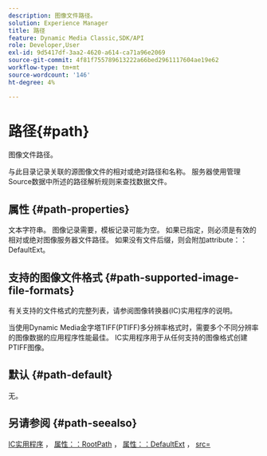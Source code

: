 ```yaml
---
description: 图像文件路径。
solution: Experience Manager
title: 路径
feature: Dynamic Media Classic,SDK/API
role: Developer,User
exl-id: 9d5417df-3aa2-4620-a614-ca71a96e2069
source-git-commit: 4f81f755789613222a66bed2961117604ae19e62
workflow-type: tm+mt
source-wordcount: '146'
ht-degree: 4%

---
```


# 路径{#path}

图像文件路径。

与此目录记录关联的源图像文件的相对或绝对路径和名称。 服务器使用管理Source数据中所述的路径解析规则来查找数据文件。

## 属性 {#path-properties}

文本字符串。 图像记录需要，模板记录可能为空。 如果已指定，则必须是有效的相对或绝对图像服务器文件路径。 如果没有文件后缀，则会附加attribute：：DefaultExt。

## 支持的图像文件格式 {#path-supported-image-file-formats}

有关支持的文件格式的完整列表，请参阅图像转换器(IC)实用程序的说明。

当使用Dynamic Media金字塔TIFF(PTIFF)多分辨率格式时，需要多个不同分辨率的图像数据的应用程序性能最佳。 IC实用程序用于从任何支持的图像格式创建PTIFF图像。

## 默认 {#path-default}

无。

## 另请参阅 {#path-seealso}

[IC实用程序](/help/aem-is-ir-api/is-api/is-utils/utilities/r-ic.md) ， [属性：：RootPath](/help/aem-is-ir-api/is-api/image-catalog/image-serving-api-ref/c-image-catalog-reference/c-attributes-reference/r-rootpath.md) ， [属性：：DefaultExt](/help/aem-is-ir-api/is-api/image-catalog/image-serving-api-ref/c-image-catalog-reference/c-attributes-reference/r-defaultext.md) ， [src=](/help/aem-is-ir-api/is-api/http-ref/image-serving-api-ref/c-http-protocol-reference/c-command-reference/r-src.md)

<!-- [attribute::LowerCasePaths]() -->

